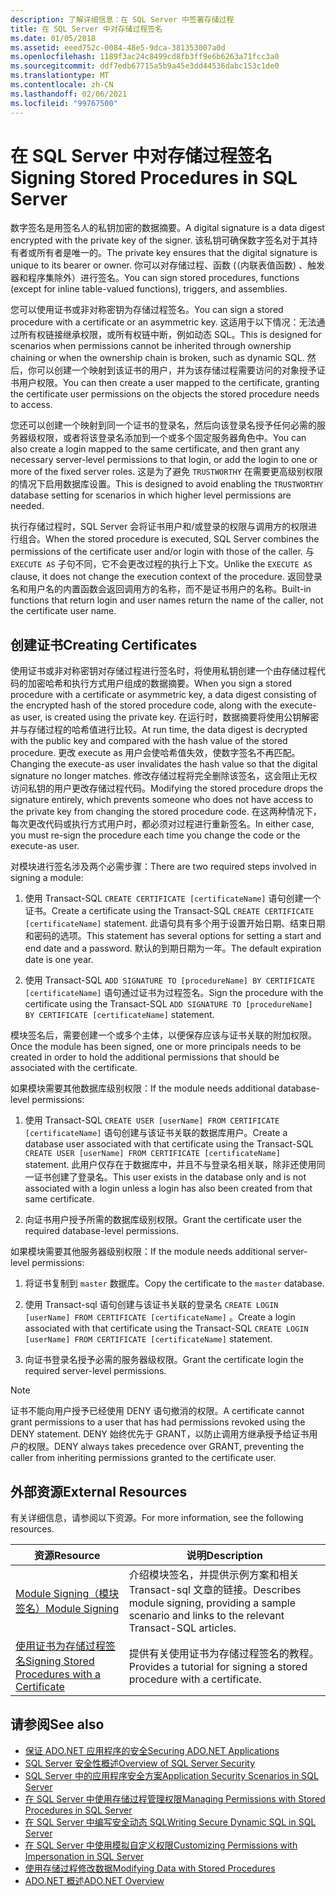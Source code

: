 ```yaml
---
description: 了解详细信息：在 SQL Server 中签署存储过程
title: 在 SQL Server 中对存储过程签名
ms.date: 01/05/2018
ms.assetid: eeed752c-0084-48e5-9dca-381353007a0d
ms.openlocfilehash: 1189f3ac24c8499cd8fb3ff9e6b6263a71fcc3a0
ms.sourcegitcommit: ddf7edb67715a5b9a45e3dd44536dabc153c1de0
ms.translationtype: MT
ms.contentlocale: zh-CN
ms.lasthandoff: 02/06/2021
ms.locfileid: "99767500"
---
```

# <a name="signing-stored-procedures-in-sql-server"></a><span data-ttu-id="77392-103">在 SQL Server 中对存储过程签名</span><span class="sxs-lookup"><span data-stu-id="77392-103">Signing Stored Procedures in SQL Server</span></span>

<span data-ttu-id="77392-104">数字签名是用签名人的私钥加密的数据摘要。</span><span class="sxs-lookup"><span data-stu-id="77392-104">A digital signature is a data digest encrypted with the private key of the signer.</span></span> <span data-ttu-id="77392-105">该私钥可确保数字签名对于其持有者或所有者是唯一的。</span><span class="sxs-lookup"><span data-stu-id="77392-105">The private key ensures that the digital signature is unique to its bearer or owner.</span></span> <span data-ttu-id="77392-106">你可以对存储过程、函数 (（内联表值函数) 、触发器和程序集除外）进行签名。</span><span class="sxs-lookup"><span data-stu-id="77392-106">You can sign stored procedures, functions (except for inline table-valued functions), triggers, and assemblies.</span></span>

<span data-ttu-id="77392-107">您可以使用证书或非对称密钥为存储过程签名。</span><span class="sxs-lookup"><span data-stu-id="77392-107">You can sign a stored procedure with a certificate or an asymmetric key.</span></span> <span data-ttu-id="77392-108">这适用于以下情况：无法通过所有权链接继承权限，或所有权链中断，例如动态 SQL。</span><span class="sxs-lookup"><span data-stu-id="77392-108">This is designed for scenarios when permissions cannot be inherited through ownership chaining or when the ownership chain is broken, such as dynamic SQL.</span></span> <span data-ttu-id="77392-109">然后，你可以创建一个映射到该证书的用户，并为该存储过程需要访问的对象授予证书用户权限。</span><span class="sxs-lookup"><span data-stu-id="77392-109">You can then create a user mapped to the certificate, granting the certificate user permissions on the objects the stored procedure needs to access.</span></span>

<span data-ttu-id="77392-110">您还可以创建一个映射到同一个证书的登录名，然后向该登录名授予任何必需的服务器级权限，或者将该登录名添加到一个或多个固定服务器角色中。</span><span class="sxs-lookup"><span data-stu-id="77392-110">You can also create a login mapped to the same certificate, and then grant any necessary server-level permissions to that login, or add the login to one or more of the fixed server roles.</span></span> <span data-ttu-id="77392-111">这是为了避免 `TRUSTWORTHY` 在需要更高级别权限的情况下启用数据库设置。</span><span class="sxs-lookup"><span data-stu-id="77392-111">This is designed to avoid enabling the `TRUSTWORTHY` database setting for scenarios in which higher level permissions are needed.</span></span>

<span data-ttu-id="77392-112">执行存储过程时，SQL Server 会将证书用户和/或登录的权限与调用方的权限进行组合。</span><span class="sxs-lookup"><span data-stu-id="77392-112">When the stored procedure is executed, SQL Server combines the permissions of the certificate user and/or login with those of the caller.</span></span> <span data-ttu-id="77392-113">与 `EXECUTE AS` 子句不同，它不会更改过程的执行上下文。</span><span class="sxs-lookup"><span data-stu-id="77392-113">Unlike the `EXECUTE AS` clause, it does not change the execution context of the procedure.</span></span> <span data-ttu-id="77392-114">返回登录名和用户名的内置函数会返回调用方的名称，而不是证书用户的名称。</span><span class="sxs-lookup"><span data-stu-id="77392-114">Built-in functions that return login and user names return the name of the caller, not the certificate user name.</span></span>

## <a name="creating-certificates"></a><span data-ttu-id="77392-115">创建证书</span><span class="sxs-lookup"><span data-stu-id="77392-115">Creating Certificates</span></span>

<span data-ttu-id="77392-116">使用证书或非对称密钥对存储过程进行签名时，将使用私钥创建一个由存储过程代码的加密哈希和执行方式用户组成的数据摘要。</span><span class="sxs-lookup"><span data-stu-id="77392-116">When you sign a stored procedure with a certificate or asymmetric key, a data digest consisting of the encrypted hash of the stored procedure code, along with the execute-as user, is created using the private key.</span></span> <span data-ttu-id="77392-117">在运行时，数据摘要将使用公钥解密并与存储过程的哈希值进行比较。</span><span class="sxs-lookup"><span data-stu-id="77392-117">At run time, the data digest is decrypted with the public key and compared with the hash value of the stored procedure.</span></span> <span data-ttu-id="77392-118">更改 execute as 用户会使哈希值失效，使数字签名不再匹配。</span><span class="sxs-lookup"><span data-stu-id="77392-118">Changing the execute-as user invalidates the hash value so that the digital signature no longer matches.</span></span> <span data-ttu-id="77392-119">修改存储过程将完全删除该签名，这会阻止无权访问私钥的用户更改存储过程代码。</span><span class="sxs-lookup"><span data-stu-id="77392-119">Modifying the stored procedure drops the signature entirely, which prevents someone who does not have access to the private key from changing the stored procedure code.</span></span> <span data-ttu-id="77392-120">在这两种情况下，每次更改代码或执行方式用户时，都必须对过程进行重新签名。</span><span class="sxs-lookup"><span data-stu-id="77392-120">In either case, you must re-sign the procedure each time you change the code or the execute-as user.</span></span>

<span data-ttu-id="77392-121">对模块进行签名涉及两个必需步骤：</span><span class="sxs-lookup"><span data-stu-id="77392-121">There are two required steps involved in signing a module:</span></span>

1. <span data-ttu-id="77392-122">使用 Transact-SQL `CREATE CERTIFICATE [certificateName]` 语句创建一个证书。</span><span class="sxs-lookup"><span data-stu-id="77392-122">Create a certificate using the Transact-SQL `CREATE CERTIFICATE [certificateName]` statement.</span></span> <span data-ttu-id="77392-123">此语句具有多个用于设置开始日期、结束日期和密码的选项。</span><span class="sxs-lookup"><span data-stu-id="77392-123">This statement has several options for setting a start and end date and a password.</span></span> <span data-ttu-id="77392-124">默认的到期日期为一年。</span><span class="sxs-lookup"><span data-stu-id="77392-124">The default expiration date is one year.</span></span>

1. <span data-ttu-id="77392-125">使用 Transact-SQL `ADD SIGNATURE TO [procedureName] BY CERTIFICATE [certificateName]` 语句通过证书为过程签名。</span><span class="sxs-lookup"><span data-stu-id="77392-125">Sign the procedure with the certificate using the Transact-SQL `ADD SIGNATURE TO [procedureName] BY CERTIFICATE [certificateName]` statement.</span></span>

<span data-ttu-id="77392-126">模块签名后，需要创建一个或多个主体，以便保存应该与证书关联的附加权限。</span><span class="sxs-lookup"><span data-stu-id="77392-126">Once the module has been signed, one or more principals needs to be created in order to hold the additional permissions that should be associated with the certificate.</span></span>

<span data-ttu-id="77392-127">如果模块需要其他数据库级别权限：</span><span class="sxs-lookup"><span data-stu-id="77392-127">If the module needs additional database-level permissions:</span></span>

1. <span data-ttu-id="77392-128">使用 Transact-SQL `CREATE USER [userName] FROM CERTIFICATE [certificateName]` 语句创建与该证书关联的数据库用户。</span><span class="sxs-lookup"><span data-stu-id="77392-128">Create a database user associated with that certificate using the Transact-SQL `CREATE USER [userName] FROM CERTIFICATE [certificateName]` statement.</span></span> <span data-ttu-id="77392-129">此用户仅存在于数据库中，并且不与登录名相关联，除非还使用同一证书创建了登录名。</span><span class="sxs-lookup"><span data-stu-id="77392-129">This user exists in the database only and is not associated with a login unless a login has also been created from that same certificate.</span></span>

1. <span data-ttu-id="77392-130">向证书用户授予所需的数据库级别权限。</span><span class="sxs-lookup"><span data-stu-id="77392-130">Grant the certificate user the required database-level permissions.</span></span>

<span data-ttu-id="77392-131">如果模块需要其他服务器级别权限：</span><span class="sxs-lookup"><span data-stu-id="77392-131">If the module needs additional server-level permissions:</span></span>

1. <span data-ttu-id="77392-132">将证书复制到 `master` 数据库。</span><span class="sxs-lookup"><span data-stu-id="77392-132">Copy the certificate to the `master` database.</span></span>

1. <span data-ttu-id="77392-133">使用 Transact-sql 语句创建与该证书关联的登录名 `CREATE LOGIN [userName] FROM CERTIFICATE [certificateName]` 。</span><span class="sxs-lookup"><span data-stu-id="77392-133">Create a login associated with that certificate using the Transact-SQL `CREATE LOGIN [userName] FROM CERTIFICATE [certificateName]` statement.</span></span>

1. <span data-ttu-id="77392-134">向证书登录名授予必需的服务器级权限。</span><span class="sxs-lookup"><span data-stu-id="77392-134">Grant the certificate login the required server-level permissions.</span></span>

> [!NOTE]
> <span data-ttu-id="77392-135">证书不能向用户授予已经使用 DENY 语句撤消的权限。</span><span class="sxs-lookup"><span data-stu-id="77392-135">A certificate cannot grant permissions to a user that has had permissions revoked using the DENY statement.</span></span> <span data-ttu-id="77392-136">DENY 始终优先于 GRANT，以防止调用方继承授予给证书用户的权限。</span><span class="sxs-lookup"><span data-stu-id="77392-136">DENY always takes precedence over GRANT, preventing the caller from inheriting permissions granted to the certificate user.</span></span>

## <a name="external-resources"></a><span data-ttu-id="77392-137">外部资源</span><span class="sxs-lookup"><span data-stu-id="77392-137">External Resources</span></span>

<span data-ttu-id="77392-138">有关详细信息，请参阅以下资源。</span><span class="sxs-lookup"><span data-stu-id="77392-138">For more information, see the following resources.</span></span>

|<span data-ttu-id="77392-139">资源</span><span class="sxs-lookup"><span data-stu-id="77392-139">Resource</span></span>|<span data-ttu-id="77392-140">说明</span><span class="sxs-lookup"><span data-stu-id="77392-140">Description</span></span>|
|--------------|-----------------|
|<span data-ttu-id="77392-141">[Module Signing（模块签名）](/previous-versions/sql/sql-server-2008/ms345102(v=sql.100))</span><span class="sxs-lookup"><span data-stu-id="77392-141">[Module Signing](/previous-versions/sql/sql-server-2008/ms345102(v=sql.100))</span></span>|<span data-ttu-id="77392-142">介绍模块签名，并提供示例方案和相关 Transact-sql 文章的链接。</span><span class="sxs-lookup"><span data-stu-id="77392-142">Describes module signing, providing a sample scenario and links to the relevant Transact-SQL articles.</span></span>|
|[<span data-ttu-id="77392-143">使用证书为存储过程签名</span><span class="sxs-lookup"><span data-stu-id="77392-143">Signing Stored Procedures with a Certificate</span></span>](/sql/relational-databases/tutorial-signing-stored-procedures-with-a-certificate)|<span data-ttu-id="77392-144">提供有关使用证书为存储过程签名的教程。</span><span class="sxs-lookup"><span data-stu-id="77392-144">Provides a tutorial for signing a stored procedure with a certificate.</span></span>|

## <a name="see-also"></a><span data-ttu-id="77392-145">请参阅</span><span class="sxs-lookup"><span data-stu-id="77392-145">See also</span></span>

- [<span data-ttu-id="77392-146">保证 ADO.NET 应用程序的安全</span><span class="sxs-lookup"><span data-stu-id="77392-146">Securing ADO.NET Applications</span></span>](../securing-ado-net-applications.md)
- [<span data-ttu-id="77392-147">SQL Server 安全性概述</span><span class="sxs-lookup"><span data-stu-id="77392-147">Overview of SQL Server Security</span></span>](overview-of-sql-server-security.md)
- [<span data-ttu-id="77392-148">SQL Server 中的应用程序安全方案</span><span class="sxs-lookup"><span data-stu-id="77392-148">Application Security Scenarios in SQL Server</span></span>](application-security-scenarios-in-sql-server.md)
- [<span data-ttu-id="77392-149">在 SQL Server 中使用存储过程管理权限</span><span class="sxs-lookup"><span data-stu-id="77392-149">Managing Permissions with Stored Procedures in SQL Server</span></span>](managing-permissions-with-stored-procedures-in-sql-server.md)
- [<span data-ttu-id="77392-150">在 SQL Server 中编写安全动态 SQL</span><span class="sxs-lookup"><span data-stu-id="77392-150">Writing Secure Dynamic SQL in SQL Server</span></span>](writing-secure-dynamic-sql-in-sql-server.md)
- [<span data-ttu-id="77392-151">在 SQL Server 中使用模拟自定义权限</span><span class="sxs-lookup"><span data-stu-id="77392-151">Customizing Permissions with Impersonation in SQL Server</span></span>](customizing-permissions-with-impersonation-in-sql-server.md)
- [<span data-ttu-id="77392-152">使用存储过程修改数据</span><span class="sxs-lookup"><span data-stu-id="77392-152">Modifying Data with Stored Procedures</span></span>](../modifying-data-with-stored-procedures.md)
- [<span data-ttu-id="77392-153">ADO.NET 概述</span><span class="sxs-lookup"><span data-stu-id="77392-153">ADO.NET Overview</span></span>](../ado-net-overview.md)
